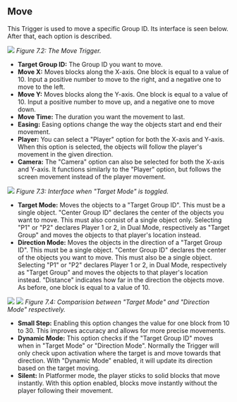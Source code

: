 ## Move
This Trigger is used to move a specific Group ID. Its interface is seen below. After that, each option is described.

![](https://guia.jorge603.xyz/assets/img/figures/65.png)
*Figure 7.2: The Move Trigger.*<br>

- **Target Group ID:** The Group ID you want to move.
- **Move X:** Moves blocks along the X-axis. One block is equal to a value of 10. Input a positive number to move to the right, and a negative one to move to the left.
- **Move Y:** Moves blocks along the Y-axis. One block is equal to a value of 10. Input a positive number to move up, and a negative one to move down.
- **Move Time:** The duration you want the movement to last.
- **Easing:** Easing options change the way the objects start and end their movement.
- **Player:** You can select a "Player" option for both the X-axis and Y-axis. When this option is selected, the objects will follow the player's movement in the given direction.
- **Camera:** The "Camera" option can also be selected for both the X-axis and Y-axis. It functions similarly to the "Player" option, but follows the screen movement instead of the player movement.

![](https://guia.jorge603.xyz/assets/img/figures/66.png)
*Figure 7.3: Interface when "Target Mode" is toggled.*<br>

- **Target Mode:** Moves the objects to a "Target Group ID". This must be a single object. "Center Group ID" declares the center of the objects you want to move. This must also consist of a single object only. Selecting "P1" or "P2" declares Player 1 or 2, in Dual Mode, respectively as "Target Group" and moves the objects to that player's location instead.
- **Direction Mode:** Moves the objects in the direction of a "Target Group ID". This must be a single object. "Center Group ID" declares the center of the objects you want to move. This must also be a single object. Selecting "P1" or "P2" declares Player 1 or 2, in Dual Mode, respectively as "Target Group" and moves the objects to that player's location instead. "Distance" indicates how far in the direction the objects move. As before, one block is equal to a value of 10.

![](https://guia.jorge603.xyz/assets/img/figures/67.png)
![](https://guia.jorge603.xyz/assets/img/figures/68.png)
*Figure 7.4: Comparision between "Target Mode" and "Direction Mode" respectively.*<br>

- **Small Step:** Enabling this option changes the value for one block from 10 to 30. This improves accuracy and allows for more precise movements.
- **Dynamic Mode:** This option checks if the "Target Group ID" moves when in "Target Mode" or "Direction Mode". Normally the Trigger will only check upon activation where the target is and move towards that direction. With "Dynamic Mode" enabled, it will update its direction based on the target moving.
- **Silent:** In Platformer mode, the player sticks to solid blocks that move instantly. With this option enabled, blocks move instantly without the player following their movement.